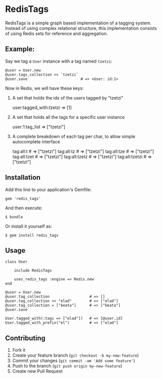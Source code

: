 # RedisTags

RedisTags is a simple graph based implementation of a tagging system.
Instead of using complex relational structure, this implementation consists of using Redis sets for reference and aggregation.

## Example:

Say we tag a `User` instance with a tag named `tzetzi`:

    @user = User.new
    @user.tags_collection << `tzetzi`
    @user.save                        # => <User: id:1> 

Now in Redis, we will have these keys:

1. A set that holds the ids of the users tagged by "tzetzi"

    user:tagged_with:tzetzi => [1]

2. A set that holds all the tags for a specific user instance

    user:1:tag_list => ["tzetzi"]

3. A complete breakdown of each tag per char, to allow simple autocomplete interface

    tag:all:t                     # => ["tzetzi"]
    tag:all:tz                    # => ["tzetzi"]
    tag:all:tze                   # => ["tzetzi"]
    tag:all:tzet                  # => ["tzetzi"]
    tag:all:tzetz                 # => ["tzetzi"]
    tag:all:tzetzi                # => ["tzetzi"]

## Installation

Add this line to your application's Gemfile:

    gem 'redis_tags'

And then execute:

    $ bundle

Or install it yourself as:

    $ gem install redis_tags

## Usage

    class User

        include RedisTags

        uses_redis_tags :engine => Redis.new
    end

    @user = User.new
    @user.tag_collection                  # => []
    @user.tag_collection << "elad"        # => ["elad"]
    @user.tag_collection = ["beata"]      # => ["beata"]
    @user.save

    User.tagged_with(:tags => ["elad"])   # => [@user.id]
    User.tagged_with_prefix("el")         # => ["elad"]

## Contributing

1. Fork it
2. Create your feature branch (`git checkout -b my-new-feature`)
3. Commit your changes (`git commit -am 'Add some feature'`)
4. Push to the branch (`git push origin my-new-feature`)
5. Create new Pull Request
